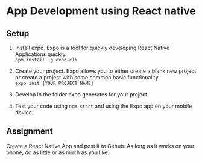 # App Development using React native

## Setup

1. Install expo. Expo is a tool for quickly developing React Native Applications quickly.   
`npm install -g expo-cli`

2. Create your project. Expo allows you to either create a blank new project or create a project with some common basic functionality.   
`expo init [YOUR PROJECT NAME]`
3. Develop in the folder expo generates for your project.
4. Test your code using `npm start` and using the Expo app on your mobile device.

## Assignment
Create a React Native App and post it to Github. As long as it works on your phone, do as little or as much as you like.
